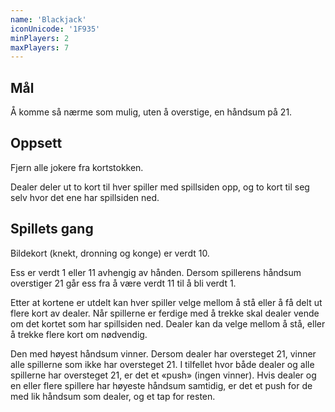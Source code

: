 ```yaml
---
name: 'Blackjack'
iconUnicode: '1F935'
minPlayers: 2
maxPlayers: 7
---
```

## Mål

Å komme så nærme som mulig, uten å overstige, en håndsum på 21.

## Oppsett

Fjern alle jokere fra kortstokken.

Dealer deler ut to kort til hver spiller med spillsiden opp, og to kort til seg
selv hvor det ene har spillsiden ned.

## Spillets gang

Bildekort (knekt, dronning og konge) er verdt 10.

Ess er verdt 1 eller 11 avhengig av hånden. Dersom spillerens håndsum overstiger
21 går ess fra å være verdt 11 til å bli verdt 1.

Etter at kortene er utdelt kan hver spiller velge mellom å stå eller å få delt ut
flere kort av dealer. Når spillerne er ferdige med å trekke skal dealer vende om
det kortet som har spillsiden ned. Dealer kan da velge mellom å stå, eller å trekke
flere kort om nødvendig.

Den med høyest håndsum vinner. Dersom dealer har oversteget 21, vinner alle
spillerne som ikke har oversteget 21. I tilfellet hvor både dealer og alle
spillerne har oversteget 21, er det et «push» (ingen vinner). Hvis dealer og en
eller flere spillere har høyeste håndsum samtidig, er det et push for de med lik
håndsum som dealer, og et tap for resten.

